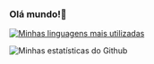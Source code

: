 ### Olá mundo!🌱

[![Minhas linguagens mais utilizadas](https://github-readme-stats.vercel.app/api/top-langs/?username=GabrielBrandao1618&theme=tokyonight&layout=compact&locale=pt-br)](https://github.com/GabrielBrandao1618/github-readme-stats)

![Minhas estatísticas do Github](https://github-readme-stats.vercel.app/api?username=GabrielBrandao1618&show_icons=true&theme=tokyonight&locale=pt-br)

